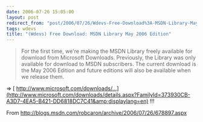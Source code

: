 ```yaml
---
date: 2006-07-26 15:05:00
layout: post
redirect_from: "post/2006/07/26/Wdevs-Free-Download%3A-MSDN-Library-May-2006-Edition"
tags: wdevs
title: "(Wdevs) Free Download: MSDN Library May 2006 Edition"
---
```


> For the first time, we're making the MSDN Library freely available for
> download from Microsoft Downloads. Previously, the Library was only available
> for download to MSDN subscribers. The current download is the May 2006 Edition
> and future editions will also be available when we release them.

=> [
http://www.microsoft.com/downloads/...](http://www.microsoft.com/downloads/details.aspx?FamilyId=373930CB-A3D7-4EA5-B421-DD6818DC7C41&amp;displaylang=en) !!!

From <http://blogs.msdn.com/robcaron/archive/2006/07/26/678897.aspx>
